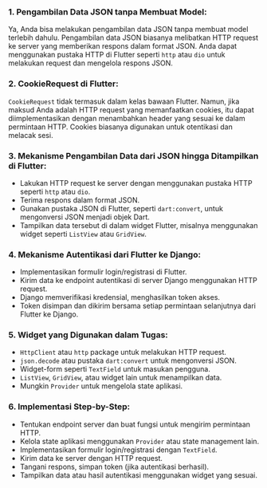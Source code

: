 
### 1. Pengambilan Data JSON tanpa Membuat Model:

Ya, Anda bisa melakukan pengambilan data JSON tanpa membuat model terlebih dahulu. Pengambilan data JSON biasanya melibatkan HTTP request ke server yang memberikan respons dalam format JSON. Anda dapat menggunakan pustaka HTTP di Flutter seperti `http` atau `dio` untuk melakukan request dan mengelola respons JSON.

### 2. CookieRequest di Flutter:

`CookieRequest` tidak termasuk dalam kelas bawaan Flutter. Namun, jika maksud Anda adalah HTTP request yang memanfaatkan cookies, itu dapat diimplementasikan dengan menambahkan header yang sesuai ke dalam permintaan HTTP. Cookies biasanya digunakan untuk otentikasi dan melacak sesi.

### 3. Mekanisme Pengambilan Data dari JSON hingga Ditampilkan di Flutter:

- Lakukan HTTP request ke server dengan menggunakan pustaka HTTP seperti `http` atau `dio`.
- Terima respons dalam format JSON.
- Gunakan pustaka JSON di Flutter, seperti `dart:convert`, untuk mengonversi JSON menjadi objek Dart.
- Tampilkan data tersebut di dalam widget Flutter, misalnya menggunakan widget seperti `ListView` atau `GridView`.

### 4. Mekanisme Autentikasi dari Flutter ke Django:

- Implementasikan formulir login/registrasi di Flutter.
- Kirim data ke endpoint autentikasi di server Django menggunakan HTTP request.
- Django memverifikasi kredensial, menghasilkan token akses.
- Token disimpan dan dikirim bersama setiap permintaan selanjutnya dari Flutter ke Django.

### 5. Widget yang Digunakan dalam Tugas:

- `HttpClient` atau `http` package untuk melakukan HTTP request.
- `json.decode` atau pustaka `dart:convert` untuk mengonversi JSON.
- Widget-form seperti `TextField` untuk masukan pengguna.
- `ListView`, `GridView`, atau widget lain untuk menampilkan data.
- Mungkin `Provider` untuk mengelola state aplikasi.

### 6. Implementasi Step-by-Step:

- Tentukan endpoint server dan buat fungsi untuk mengirim permintaan HTTP.
- Kelola state aplikasi menggunakan `Provider` atau state management lain.
- Implementasikan formulir login/registrasi dengan `TextField`.
- Kirim data ke server dengan HTTP request.
- Tangani respons, simpan token (jika autentikasi berhasil).
- Tampilkan data atau hasil autentikasi menggunakan widget yang sesuai.
